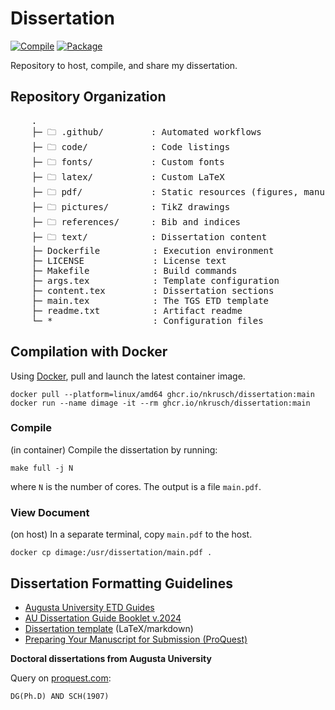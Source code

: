 # Dissertation

[![Compile](https://github.com/nkrusch/thesis/actions/workflows/compile.yaml/badge.svg)](https://github.com/nkrusch/thesis/actions/workflows/compile.yaml)
[![Package](https://github.com/nkrusch/dissertation/actions/workflows/package.yaml/badge.svg)](https://github.com/nkrusch/dissertation/actions/workflows/package.yaml)

Repository to host, compile, and share my dissertation.

## Repository Organization

<pre>
    .
    ├─ 🗀 .github/         : Automated workflows
    ├─ 🗀 code/            : Code listings
    ├─ 🗀 fonts/           : Custom fonts
    ├─ 🗀 latex/           : Custom LaTeX
    ├─ 🗀 pdf/             : Static resources (figures, manuscripts)
    ├─ 🗀 pictures/        : TikZ drawings
    ├─ 🗀 references/      : Bib and indices
    ├─ 🗀 text/            : Dissertation content
    ├─ Dockerfile          : Execution environment
    ├─ LICENSE             : License text
    ├─ Makefile            : Build commands
    ├─ args.tex            : Template configuration
    ├─ content.tex         : Dissertation sections
    ├─ main.tex            : The TGS ETD template
    ├─ readme.txt          : Artifact readme
    └─ *                   : Configuration files
</pre>

## Compilation with Docker

Using [Docker](https://docs.docker.com/engine/install/),
pull and launch the latest container image.
 
    docker pull --platform=linux/amd64 ghcr.io/nkrusch/dissertation:main
    docker run --name dimage -it --rm ghcr.io/nkrusch/dissertation:main  

### Compile 

(in container) Compile the dissertation by running:

    make full -j N

where `N` is the number of cores. The output is a file `main.pdf`.

### View Document

(on host) In a separate terminal, copy `main.pdf` to the host.

    docker cp dimage:/usr/dissertation/main.pdf .

## Dissertation Formatting Guidelines

* [Augusta University ETD Guides](https://guides.augusta.edu/etd)
* [AU Dissertation Guide Booklet v.2024](https://augustauniversity.app.box.com/s/vj0ygpy8tvyqmsbae8y0qp9767ta7jb9)
* [Dissertation template](https://github.com/aubertc/au_ccs_dissertation_template/) (LaTeX/markdown)
* [Preparing Your Manuscript for Submission (ProQuest)](https://about.proquest.com/globalassets/proquest/files/pdf-files/preparing-your-manuscript.pdf)

**Doctoral dissertations from Augusta University**

Query on [proquest.com](https://www.proquest.com):

    DG(Ph.D) AND SCH(1907)
 